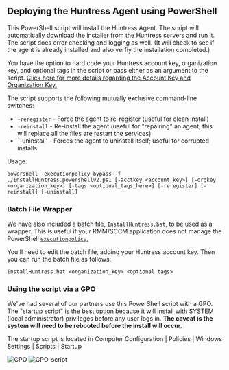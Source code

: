 ## Deploying the Huntress Agent using PowerShell

This PowerShell script will install the Huntress Agent. The script will automatically download the installer from the Huntress servers and run it. The script does error checking and logging as well. (It will check to see if the agent is already installed and also verfiy the installation completed.)

You have the option to hard code your Huntress account key, organization key, and optional tags in the script or pass either as an argument to the script. [Click here for more details regarding the Account Key and Organization Key.](https://support.huntress.io/article/7-using-account-and-organization-keys)

The script supports the following mutually exclusive command-line switches:
* `-reregister` - Force the agent to re-register (useful for clean install)
* `-reinstall` - Re-install the agent (useful for "repairing" an agent; this will replace all the files are restart the services)
* `-uninstall' - Forces the agent to uninstall itself; useful for corrupted installs

Usage:
```
powershell -executionpolicy bypass -f ./InstallHuntress.powershellv2.ps1 [-acctkey <account_key>] [-orgkey <organization_key>] [-tags <optional_tags_here>] [-reregister] [-reinstall] [-uninstall]
```
### Batch File Wrapper

We have also included a batch file, `InstallHuntress.bat`, to be used as a wrapper. This is useful if your RMM/SCCM application does not manage the PowerShell [`executionpolicy`.](https://docs.microsoft.com/en-us/powershell/module/microsoft.powershell.security/set-executionpolicy?view=powershell-3.0)

You'll need to edit the batch file, adding your Huntress account key. Then you can run the batch file as follows:

```
InstallHuntress.bat <organization_key> <optional tags>
```

### Using the script via a GPO

We've had several of our partners use this PowerShell script with a GPO. The "startup script" is the best option because it will install with SYSTEM (local administrator) privileges before any user logs in. **The caveat is the system will need to be rebooted before the install will occur.**

The startup script is located in Computer Configuration | Policies | Windows Settings | Scripts | Startup

<img src="gpo_startup.png" border="0" alt="GPO">

<img src="gpo_startup_script.png" border="0" alt="GPO-script">
